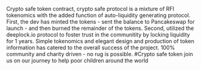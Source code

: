 Crypto safe token contract, crypto safe protocol is a mixture of RFI tokenomics with the added function of auto-liquidity generating protocol. First, the dev has minted the tokens - sent the balance to Pancakeswap for launch - and then burned the remainder of the tokens. Second, utilized the deeplock.io protocol to foster trust in the communitity by locking liquidity for 1 years. Simple tokenomics and elegant design and production of token information has catered to the overall success of the project. 100% community and charity driven - no rug is possible. #Crypto safe token join us on our journey to help poor children around the world
